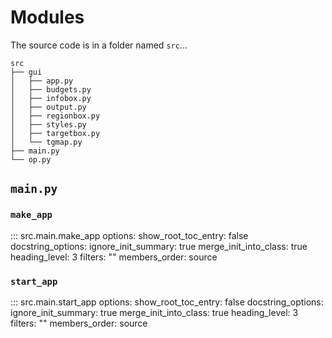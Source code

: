# Modules

The source code is in a folder named `src`...

```
src
├── gui
│   ├── app.py
│   ├── budgets.py
│   ├── infobox.py
│   ├── output.py
│   ├── regionbox.py
│   ├── styles.py
│   ├── targetbox.py
│   └── tgmap.py
├── main.py
└── op.py
```
## `main.py`

### `make_app`

::: src.main.make_app
    options:
      show_root_toc_entry: false
      docstring_options:
        ignore_init_summary: true
      merge_init_into_class: true
      heading_level: 3
      filters: ""
      members_order: source

### `start_app`

::: src.main.start_app
    options:
      show_root_toc_entry: false
      docstring_options:
        ignore_init_summary: true
      merge_init_into_class: true
      heading_level: 3
      filters: ""
      members_order: source
